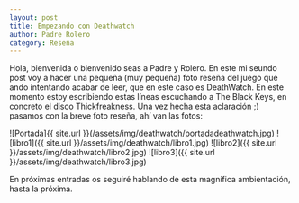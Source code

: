```yaml
---
layout: post
title: Empezando con Deathwatch
author: Padre Rolero
category: Reseña
---
```

Hola, bienvenida o bienvenido seas a Padre y Rolero. En este mi seundo post voy a hacer una pequeña (muy pequeña) foto reseña del juego que ando intentando acabar de leer, que en este caso es DeathWatch. En este momento estoy escribiendo estas líneas escuchando a The Black Keys, en concreto el disco Thickfreakness. Una vez hecha esta aclaración ;) pasamos con la breve foto reseña, ahí van las fotos:

![Portada]{{ site.url }}(/assets/img/deathwatch/portadadeathwatch.jpg)
![libro1]({{ site.url }}/assets/img/deathwatch/libro1.jpg)
![libro2]({{ site.url }}/assets/img/deathwatch/libro2.jpg)
![libro3]({{ site.url }}/assets/img/deathwatch/libro3.jpg)

En próximas entradas os seguiré hablando de esta magnífica ambientación, hasta la próxima.
